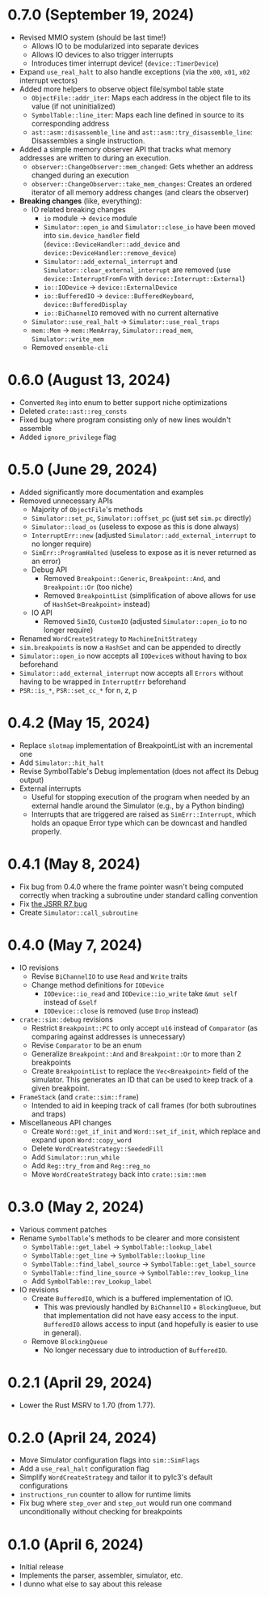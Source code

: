 # 0.7.0 (September 19, 2024)

- Revised MMIO system (should be last time!)
  - Allows IO to be modularized into separate devices
  - Allows IO devices to also trigger interrupts
  - Introduces timer interrupt device! (`device::TimerDevice`)
- Expand `use_real_halt` to also handle exceptions (via the `x00`, `x01`, `x02` interrupt vectors)
- Added more helpers to observe object file/symbol table state
  - `ObjectFile::addr_iter`: Maps each address in the object file to its value (if not uninitialized)
  - `SymbolTable::line_iter`: Maps each line defined in source to its corresponding address
  - `ast::asm::disassemble_line` and `ast::asm::try_disassemble_line`: Disassembles a single instruction.
- Added a simple memory observer API that tracks what memory addresses are written to during an execution.
  - `observer::ChangeObserver::mem_changed`: Gets whether an address changed during an execution
  - `observer::ChangeObserver::take_mem_changes`: Creates an ordered iterator of all memory address changes (and clears the observer)
- **Breaking changes** (like, everything):
  - IO related breaking changes
    - `io` module -> `device` module
    - `Simulator::open_io` and `Simulator::close_io` have been moved into `sim.device_handler` field (`device::DeviceHandler::add_device` and `device::DeviceHandler::remove_device`)
    - `Simulator::add_external_interrupt` and `Simulator::clear_external_interrupt` are removed (use `device::InterruptFromFn` with `device::Interrupt::External`)
    - `io::IODevice` -> `device::ExternalDevice`
    - `io::BufferedIO` -> `device::BufferedKeyboard`, `device::BufferedDisplay`
    - `io::BiChannelIO` removed with no current alternative
  - `Simulator::use_real_halt` -> `Simulator::use_real_traps`
  - `mem::Mem` -> `mem::MemArray`, `Simulator::read_mem`, `Simulator::write_mem`
  - Removed `ensemble-cli`

# 0.6.0 (August 13, 2024)

- Converted `Reg` into enum to better support niche optimizations
- Deleted `crate::ast::reg_consts`
- Fixed bug where program consisting only of new lines wouldn't assemble
- Added `ignore_privilege` flag

# 0.5.0 (June 29, 2024)

- Added significantly more documentation and examples
- Removed unnecessary APIs
  - Majority of `ObjectFile`'s methods
  - `Simulator::set_pc`, `Simulator::offset_pc` (just set `sim.pc` directly)
  - `Simulator::load_os` (useless to expose as this is done always)
  - `InterruptErr::new` (adjusted `Simulator::add_external_interrupt` to no longer require)
  - `SimErr::ProgramHalted` (useless to expose as it is never returned as an error)
  - Debug API
    - Removed `Breakpoint::Generic`, `Breakpoint::And`, and `Breakpoint::Or` (too niche)
    - Removed `BreakpointList` (simplification of above allows for use of `HashSet<Breakpoint>` instead)
  - IO API
    - Removed `SimIO`, `CustomIO` (adjusted `Simulator::open_io` to no longer require)
- Renamed `WordCreateStrategy` to `MachineInitStrategy`
- `sim.breakpoints` is now a `HashSet` and can be appended to directly
- `Simulator::open_io` now accepts all `IODevice`s without having to box beforehand
- `Simulator::add_external_interrupt` now accepts all `Errors` without having to be wrapped in `InterruptErr` beforehand
- `PSR::is_*`, `PSR::set_cc_*` for n, z, p

# 0.4.2 (May 15, 2024)

- Replace `slotmap` implementation of BreakpointList with an incremental one
- Add `Simulator::hit_halt`
- Revise SymbolTable's Debug implementation (does not affect its Debug output)
- External interrupts
  - Useful for stopping execution of the program when needed by an external handle around the Simulator (e.g., by a Python binding)
  - Interrupts that are triggered are raised as `SimErr::Interrupt`, which holds an opaque Error type which can be downcast and handled properly.

# 0.4.1 (May 8, 2024)

- Fix bug from 0.4.0 where the frame pointer wasn't being computed correctly when tracking a subroutine under standard calling convention
- Fix [the JSRR R7 bug](https://github.com/gt-cs2110/lc3tools/commit/fa9a23f62106eeee9fef7d2a278ba989356c9ee2)
- Create `Simulator::call_subroutine`

# 0.4.0 (May 7, 2024)

- IO revisions
  - Revise `BiChannelIO` to use `Read` and `Write` traits
  - Change method definitions for `IODevice`
    - `IODevice::io_read` and `IODevice::io_write` take `&mut self` instead of `&self`
    - `IODevice::close` is removed (use `Drop` instead)
- `crate::sim::debug` revisions
  - Restrict `Breakpoint::PC` to only accept `u16` instead of `Comparator` (as comparing against addresses is unnecessary)
  - Revise `Comparator` to be an enum
  - Generalize `Breakpoint::And` and `Breakpoint::Or` to more than 2 breakpoints
  - Create `BreakpointList` to replace the `Vec<Breakpoint>` field of the simulator. This generates an ID that can be used to keep track of a given breakpoint.
- `FrameStack` (and `crate::sim::frame`)
  - Intended to aid in keeping track of call frames (for both subroutines and traps)
- Miscellaneous API changes
  - Create `Word::get_if_init` and `Word::set_if_init`, which replace and expand upon `Word::copy_word`
  - Delete `WordCreateStrategy::SeededFill`
  - Add `Simulator::run_while`
  - Add `Reg::try_from` and `Reg::reg_no`
  - Move `WordCreateStrategy` back into `crate::sim::mem`

# 0.3.0 (May 2, 2024)

- Various comment patches
- Rename `SymbolTable`'s methods to be clearer and more consistent
  - `SymbolTable::get_label` -> `SymbolTable::lookup_label`
  - `SymbolTable::get_line` -> `SymbolTable::lookup_line`
  - `SymbolTable::find_label_source` -> `SymbolTable::get_label_source`
  - `SymbolTable::find_line_source` -> `SymbolTable::rev_lookup_line`
  - Add `SymbolTable::rev_Lookup_label`
- IO revisions
  - Create `BufferedIO`, which is a buffered implementation of IO.
    - This was previously handled by `BiChannelIO` + `BlockingQueue`, but that implementation did not have easy access to the input. `BufferedIO` allows access to input (and hopefully is easier to use in general).
  - Remove `BlockingQueue`
    - No longer necessary due to introduction of `BufferedIO`.

# 0.2.1 (April 29, 2024)

- Lower the Rust MSRV to 1.70 (from 1.77).

# 0.2.0 (April 24, 2024)

- Move Simulator configuration flags into `sim::SimFlags`
- Add a `use_real_halt` configuration flag
- Simplify `WordCreateStrategy` and tailor it to pylc3's default configurations
- `instructions_run` counter to allow for runtime limits
- Fix bug where `step_over` and `step_out` would run one command unconditionally without checking for breakpoints

# 0.1.0 (April 6, 2024)

- Initial release
- Implements the parser, assembler, simulator, etc.
- I dunno what else to say about this release
